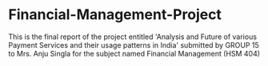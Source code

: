 # Financial-Management-Project
This is the final report of the project entitled 'Analysis and Future of various Payment Services and their usage patterns in India' submitted by GROUP 15 to Mrs. Anju Singla for the subject named Financial Management (HSM 404)
